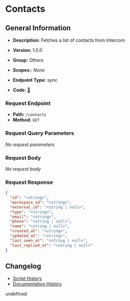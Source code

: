 # Contacts

## General Information
- **Description:** Fetches a list of contacts from Intercom

- **Version:** 1.0.0
- **Group:** Others
- **Scopes:**: _None_
- **Endpoint Type:** sync
- **Code:** [🔗](https://github.com/NangoHQ/integration-templates/tree/main/integrations/intercom/syncs/contacts.ts)

### Request Endpoint

- **Path:** `/contacts`
- **Method:** `GET`

### Request Query Parameters

_No request parameters_

### Request Body

_No request body_

### Request Response

```json
{
  "id": "<string>",
  "workspace_id": "<string>",
  "external_id": "<string | null>",
  "type": "<string>",
  "email": "<string>",
  "phone": "<string | null>",
  "name": "<string | null>",
  "created_at": "<string>",
  "updated_at": "<string>",
  "last_seen_at": "<string | null>",
  "last_replied_at": "<string | null>"
}
```

## Changelog


- [Script History](https://github.com/NangoHQ/integration-templates/commits/main/integrations/intercom/syncs/contacts.ts)
- [Documentation History](https://github.com/NangoHQ/integration-templates/commits/main/integrations/intercom/syncs/contacts.md)

<!-- END  GENERATED CONTENT -->

undefined